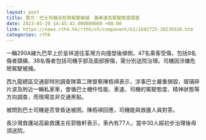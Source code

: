 ```yaml
---
layout: post
title: 警方：巴士司機涉危險駕駛被捕　循車速及駕駛態度調查
date: 2023-03-20 14:45:42.000000000 +08:00
link: https://news.rthk.hk/rthk/ch/component/k2/1692725-20230320.htm
categories: rthk
---
```


一輛290A線九巴早上於呈祥道往荃灣方向撞壆後傾側，47名乘客受傷，包括9名傷者頸痛、38名傷者包括司機手部及面部擦傷，需分別送院治理。司機因涉嫌危險駕駛被捕。

西九龍總區交通部特別調查隊第二隊督察陳栢褀表示，涉事巴士嚴重損毀，玻璃碎片波及附近一輛私家車，會循巴士機件性能、車速、司機的駕駛態度、精神狀態等方向調查，而現場並非交通黑點。

被問到巴士司機是否曾昏迷被困，陳栢褀回應，司機能與救援人員對答。 

長沙灣救護站高級救護主任郭敬軒表示，車內有77人，當中30人經初步治理後毋須送院。
